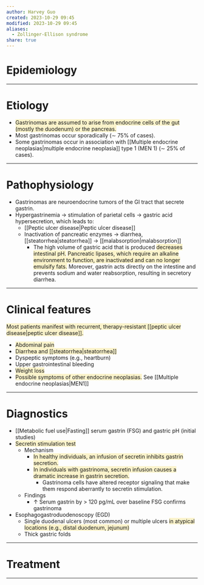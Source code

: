 ```yaml
---
author: Harvey Guo
created: 2023-10-29 09:45
modified: 2023-10-29 09:45
aliases:
  - Zollinger-Ellison syndrome
share: true
---
```

# Epidemiology


---
# Etiology
- <span style="background:rgba(240, 200, 0, 0.2)">Gastrinomas are assumed to arise from endocrine cells of the gut (mostly the duodenum) or the pancreas. </span>
- Most gastrinomas occur sporadically (∼ 75% of cases).
- Some gastrinomas occur in association with [[Multiple endocrine neoplasias|multiple endocrine neoplasia]] type 1 (MEN 1) (∼ 25% of cases).

---
# Pathophysiology
- Gastrinomas are neuroendocrine tumors of the GI tract that secrete gastrin. 
- Hypergastrinemia → stimulation of parietal cells → gastric acid hypersecretion, which leads to:
	- [[Peptic ulcer disease|Peptic ulcer disease]]
	- Inactivation of pancreatic enzymes → diarrhea, [[steatorrhea|steatorrhea]] → [[malabsorption|malabsorption]]
		- The high volume of gastric acid that is produced <span style="background:rgba(240, 200, 0, 0.2)">decreases intestinal pH.</span> <span style="background:rgba(240, 200, 0, 0.2)">Pancreatic lipases, which require an alkaline environment to function, are inactivated and can no longer emulsify fats.</span> Moreover, gastrin acts directly on the intestine and prevents sodium and water reabsorption, resulting in secretory diarrhea.

---
# Clinical features
<span style="background:rgba(240, 200, 0, 0.2)">Most patients manifest with recurrent, therapy-resistant [[peptic ulcer disease|peptic ulcer disease]]. </span>
- <span style="background:rgba(240, 200, 0, 0.2)">Abdominal pain</span>
- <span style="background:rgba(240, 200, 0, 0.2)">Diarrhea and [[steatorrhea|steatorrhea]]</span>
- Dyspeptic symptoms (e.g., heartburn)
- Upper gastrointestinal bleeding 
- <span style="background:rgba(240, 200, 0, 0.2)">Weight loss </span>
- <span style="background:rgba(240, 200, 0, 0.2)">Possible symptoms of other endocrine neoplasias.</span> See [[Multiple endocrine neoplasias|MEN1]]

---
# Diagnostics
- [[Metabolic fuel use|Fasting]] serum gastrin (FSG) and gastric pH (initial studies)
- <span style="background:rgba(240, 200, 0, 0.2)">Secretin stimulation test</span>
	- Mechanism 
		- <span style="background:rgba(240, 200, 0, 0.2)">In healthy individuals, an infusion of secretin inhibits gastrin secretion.</span>
		- <span style="background:rgba(240, 200, 0, 0.2)">In individuals with gastrinoma, secretin infusion causes a dramatic increase in gastrin secretion.</span>
			- Gastrinoma cells have altered receptor signaling that make them respond aberrantly to secretin stimulation.
	- Findings
		- ↑ Serum gastrin by > 120 pg/mL over baseline FSG confirms gastrinoma
- Esophagogastroduodenoscopy (EGD)
	- Single duodenal ulcers (most common) or multiple ulcers <span style="background:rgba(240, 200, 0, 0.2)">in atypical locations (e.g., distal duodenum, jejunum) </span>
	- Thick gastric folds

---
# Treatment


---
